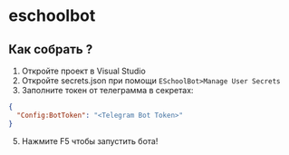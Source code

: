 # eschoolbot

## Как собрать ?

1. Откройте проект в Visual Studio
2. Откройте secrets.json при помощи `ESchoolBot>Manage User Secrets`
3. Заполните токен от телеграмма в секретах:
```json
{
  "Config:BotToken": "<Telegram Bot Token>"
}
```
5. Нажмите F5 чтобы запустить бота!
